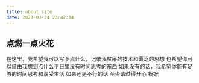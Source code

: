 ```yaml
---
title: about site
date: 2021-03-24 23:42:34
---
```

## 点燃一点火花
在这里，我希望我可以写下点什么，记录我贫瘠的技术和匮乏的思想
也希望你可以借由我想到点什么平日里没有时间思考的东西
如果没有的话，我希望你能有足够的时间思考和享受生活
如果还是不行的话
至少请过得开心
祝好
